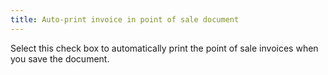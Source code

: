```yaml
---
title: Auto-print invoice in point of sale document
---
```



Select this check box to automatically print the point of sale invoices  when you save the document.
